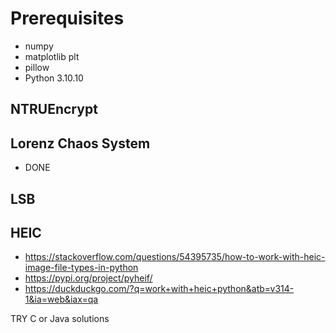 # Prerequisites
- numpy
- matplotlib plt
- pillow
- Python 3.10.10


## NTRUEncrypt


## Lorenz Chaos System
- DONE

## LSB


## HEIC
- https://stackoverflow.com/questions/54395735/how-to-work-with-heic-image-file-types-in-python
- https://pypi.org/project/pyheif/
- https://duckduckgo.com/?q=work+with+heic+python&atb=v314-1&ia=web&iax=qa




TRY C or Java solutions